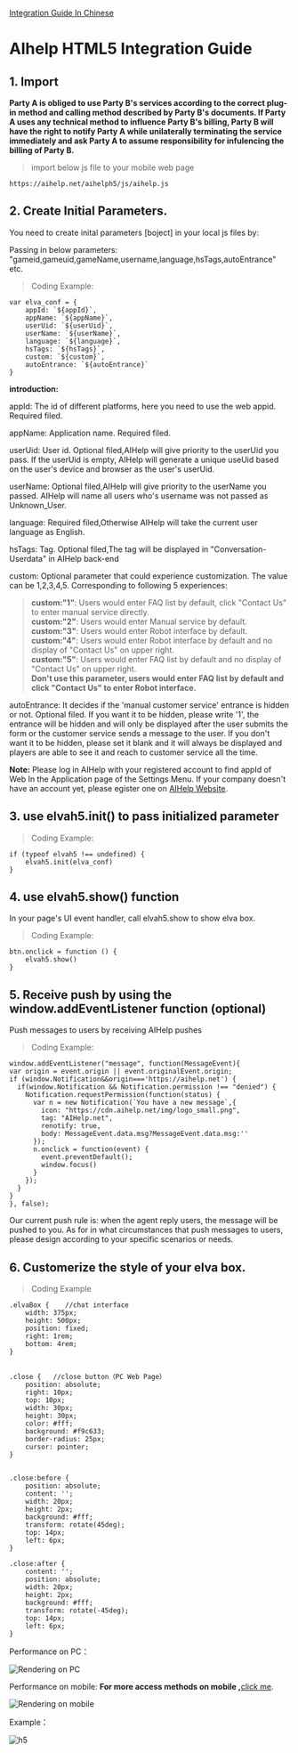 [Integration Guide In Chinese](https://github.com/AI-HELP/H5-access-stable/blob/master/README_CN.md)

# AIhelp HTML5 Integration Guide
## 1. Import

**Party A is obliged to use Party B's services according to the correct plug-in method and calling method described by Party B's documents. If Party A uses any technical method to influence Party B's billing, Party B will have the right to notify Party A while unilaterally terminating the service immediately and ask Party A to assume responsibility for infulencing the billing of Party B.**<br />

>import below js file to your mobile web page

	https://aihelp.net/aihelph5/js/aihelp.js
	
## 2. Create Initial Parameters.

You need to create inital parameters [boject] in your local js files by:

Passing in below parameters: 
"gameid,gameuid,gameName,username,language,hsTags,autoEntrance" etc. 

>Coding Example:

	var elva_conf = {
		appId: `${appId}`,
		appName: `${appName}`,
		userUid: `${userUid}`,
		userName: `${userName}`,
		language: `${language}`,
		hsTags: `${hsTags}`,
		custom: `${custom}`,
		autoEntrance: `${autoEntrance}`
	}  
    
**introduction:**<br />

appId: The id of different platforms, here you need to use the web appid. Required filed.<br />

appName: Application name. Required filed.<br />

userUid: User id. Optional filed,AIHelp will give priority to the userUid you pass. If the userUid is empty, AIHelp will generate a unique useUid based on the user's device and browser as the user's userUid.<br />

userName: Optional filed,AIHelp will give priority to the userName you passed. AIHelp will name all users who's username was not passed as Unknown_User.<br />

language: Required filed,Otherwise AIHelp will take the current user language as English.<br />

hsTags: Tag. Optional filed,The tag will be displayed in "Conversation-Userdata" in AIHelp back-end<br />

custom: Optional parameter that could experience customization.  The value can be 1,2,3,4,5. Corresponding to following 5 experiences: <br />

> **custom:"1"**: Users would enter FAQ list by default, click "Contact Us" to enter manual service directly.<br />
> **custom:"2"**: Users would enter Manual service by default.<br />
> **custom:"3"**: Users would enter Robot interface by default.<br />
> **custom:"4"**: Users would enter Robot interface by default and no display of "Contact Us" on upper right.<br />
> **custom:"5"**: Users would enter FAQ list by default and no display of "Contact Us" on upper right.<br />
> **Don't use this parameter, users would enter FAQ list by default and click "Contact Us" to enter Robot interface.**

autoEntrance: It decides if the 'manual customer service' entrance is hidden or not. Optional filed. If you want it to be hidden, please write '1', the entrance will be hidden and will only be displayed after the user submits the form or the customer service sends a message to the user. If you don't want it to be hidden, please set it blank and it will always be displayed and players are able to see it and reach to customer service all the time.


**Note:** Please log in AIHelp with your registered account to find appId of Web In the Application page of the Settings Menu. If your company doesn't have an account yet, please egister one on [AIHelp Website](http://aihelp.net/index.html). 

## 3.	use elvah5.init() to pass initialized parameter

>Coding Example:

	if (typeof elvah5 !== undefined) { 
		elvah5.init(elva_conf)     
	} 
  
## 4. use elvah5.show() function

In your page's UI event handler, call elvah5.show to show elva box.

> Coding Example:

	btn.onclick = function () { 
		elvah5.show()  
	}

## 5.	Receive push by using the window.addEventListener function (optional)

Push messages to users by receiving AIHelp pushes

> Coding Example:

	window.addEventListener("message", function(MessageEvent){
    var origin = event.origin || event.originalEvent.origin;
    if (window.Notification&&origin==='https://aihelp.net') {
      if(window.Notification && Notification.permission !== "denied") {
        Notification.requestPermission(function(status) {
          var n = new Notification(`You have a new message`,{
            icon: "https://cdn.aihelp.net/img/logo_small.png",
            tag: "AIHelp.net",
            renotify: true,
            body: MessageEvent.data.msg?MessageEvent.data.msg:''
          }); 
          n.onclick = function(event) {
            event.preventDefault(); 
            window.focus()
          }
        });
      }
    }
    }, false);
  

Our current push rule is: when the agent reply users, the message will be pushed to you. As for in what circumstances that push messages to users, please design according to your specific scenarios or needs.

## 6. Customerize the style of your elva box.  
> Coding Example


	.elvaBox {    //chat interface 
		width: 375px;
		height: 500px;
		position: fixed;
		right: 1rem;
		bottom: 4rem;
	}


	.close {   //close button（PC Web Page）
		position: absolute;
		right: 10px;
		top: 10px;
		width: 30px;
		height: 30px;
		color: #fff;
		background: #f9c633;
		border-radius: 25px;
		cursor: pointer;
	}
	

	.close:before {
		position: absolute;
		content: '';
		width: 20px;
		height: 2px;
		background: #fff;
		transform: rotate(45deg);
		top: 14px;
		left: 6px;
	}

	.close:after {
		content: '';
		position: absolute;
		width: 20px;
		height: 2px;
		background: #fff;
		transform: rotate(-45deg);
		top: 14px;
		left: 6px;
	}

Performance on PC：

![Rendering on PC](https://github.com/AIHELP-NET/Pictures/blob/master/AIHelp-H5-on-PC(1).jpg "h5")

Performance on mobile:        **For more access methods on mobile ,**[click me](https://github.com/AI-HELP/H5-access-stable/blob/master/more_reference_EN.md).

![Rendering on mobile](https://github.com/AIHELP-NET/Pictures/blob/master/AIHelp-H5-on-mobile(1).jpg "h5")

Example：

![h5](https://github.com/AIHELP-NET/Pictures/blob/master/AIHelpH5.jpg "h5")
